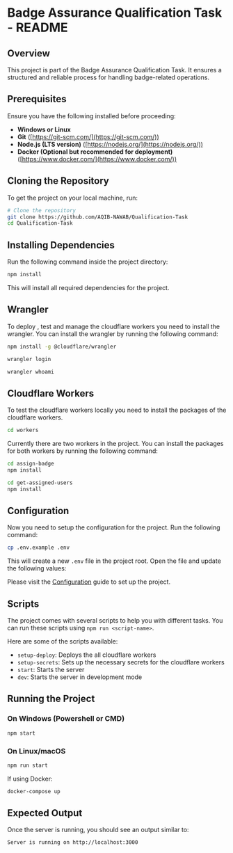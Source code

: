 # Badge Assurance Qualification Task - README

## Overview

This project is part of the Badge Assurance Qualification Task. It ensures a structured and reliable process for handling badge-related operations.

## Prerequisites

Ensure you have the following installed before proceeding:

- **Windows or Linux**
- **Git** ([https://git-scm.com/](https://git-scm.com/))
- **Node.js (LTS version)** ([https://nodejs.org/](https://nodejs.org/))
- **Docker (Optional but recommended for deployment)** ([https://www.docker.com/](https://www.docker.com/))

## Cloning the Repository

To get the project on your local machine, run:

```sh
# Clone the repository
git clone https://github.com/AQIB-NAWAB/Qualification-Task
cd Qualification-Task
```

## Installing Dependencies

Run the following command inside the project directory:

```sh
npm install
```

This will install all required dependencies for the project.

## Wrangler

To deploy , test and manage the cloudflare workers you need to install the wrangler. You can install the wrangler by running the following command:

```sh
npm install -g @cloudflare/wrangler
```

```sh
wrangler login
```

```sh
wrangler whoami
```


## Cloudflare Workers

To test the cloudflare workers locally you need to install the packages of the cloudflare workers.

```sh
cd workers
```
Currently there are two workers in the project. You can install the packages for both workers by running the following command:

```sh
cd assign-badge
npm install
```

```sh
cd get-assigned-users
npm install
```

## Configuration

Now you need to setup the configuration for the project. Run the following command:

```sh
cp .env.example .env
```

This will create a new `.env` file in the project root. Open the file and update the following values:

Please visit the [Configuration](Configuration.md) guide to set up the project.

## Scripts

The project comes with several scripts to help you with different tasks. You can run these scripts using `npm run <script-name>`.

Here are some of the scripts available:

- `setup-deploy`: Deploys the all cloudflare workers 
- `setup-secrets`: Sets up the necessary secrets for the cloudflare workers 
- `start`: Starts the server
- `dev`: Starts the server in development mode

## Running the Project

### On Windows (Powershell or CMD)

```sh
npm start
```

### On Linux/macOS

```sh
npm run start
```

If using Docker:

```sh
docker-compose up 
```

## Expected Output

Once the server is running, you should see an output similar to:

```
Server is running on http://localhost:3000
```

